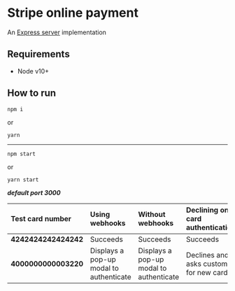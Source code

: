 # Stripe online payment

An [Express server](http://expressjs.com) implementation

## Requirements

- Node v10+

## How to run

```
npm i
```
 or
```
yarn
```
 *******                                   
```
npm start
```
 or
```
yarn start
```
***default port 3000***

<!-- prettier-ignore -->
| Test card number     | Using webhooks | Without webhooks | Declining on card authentication |
:--- | :--- | :--- | :---
**4242424242424242** | Succeeds  | Succeeds  | Succeeds |
**4000000000003220** | Displays a pop-up modal to authenticate  | Displays a pop-up modal to authenticate  | Declines and asks customer for new card |

